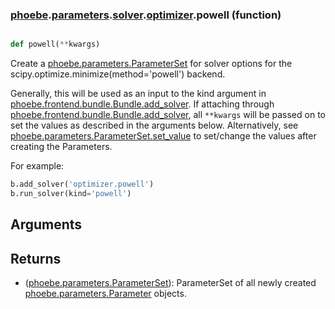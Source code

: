 ### [phoebe](phoebe.md).[parameters](phoebe.parameters.md).[solver](phoebe.parameters.solver.md).[optimizer](phoebe.parameters.solver.optimizer.md).powell (function)


```py

def powell(**kwargs)

```



Create a [phoebe.parameters.ParameterSet](phoebe.parameters.ParameterSet.md) for solver options for the
scipy.optimize.minimize(method='powell') backend.

Generally, this will be used as an input to the kind argument in
[phoebe.frontend.bundle.Bundle.add_solver](phoebe.frontend.bundle.Bundle.add_solver.md).  If attaching through
[phoebe.frontend.bundle.Bundle.add_solver](phoebe.frontend.bundle.Bundle.add_solver.md), all `**kwargs` will be
passed on to set the values as described in the arguments below.  Alternatively,
see [phoebe.parameters.ParameterSet.set_value](phoebe.parameters.ParameterSet.set_value.md) to set/change the values
after creating the Parameters.

For example:

```py
b.add_solver('optimizer.powell')
b.run_solver(kind='powell')
```

Arguments
----------

Returns
--------
* ([phoebe.parameters.ParameterSet](phoebe.parameters.ParameterSet.md)): ParameterSet of all newly created
    [phoebe.parameters.Parameter](phoebe.parameters.Parameter.md) objects.

